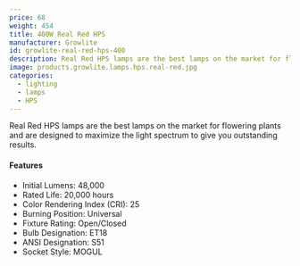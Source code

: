 ```yaml
---
price: 68
weight: 454
title: 400W Real Red HPS
manufacturer: Growlite
id: growlite-real-red-hps-400
description: Real Red HPS lamps are the best lamps on the market for flowering plants and are designed to maximize the light spectrum to give you outstanding results.
image: products.growlite.lamps.hps.real-red.jpg
categories:
  - lighting
  - lamps
  - HPS
---
```


Real Red HPS lamps are the best lamps on the market for flowering plants and are designed to maximize the light spectrum to give you outstanding results.

#### Features

* Initial Lumens: 48,000
* Rated Life: 20,000 hours
* Color Rendering Index (CRI): 25
* Burning Position: Universal
* Fixture Rating: Open/Closed
* Bulb Designation: ET18
* ANSI Designation: S51
* Socket Style: MOGUL
